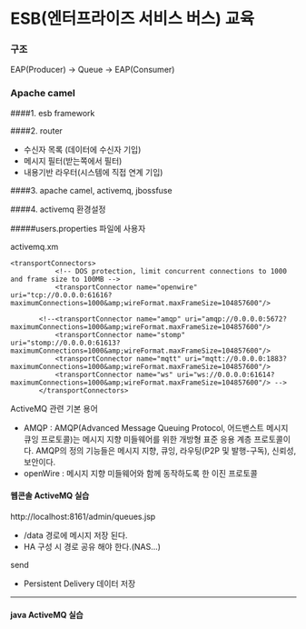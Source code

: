 # ESB(엔터프라이즈 서비스 버스) 교육

### 구조  

 EAP(Producer) -> Queue -> EAP(Consumer)
 

### Apache camel
 ####1. esb framework 
 
 ####2. router 
  - 수신자 목록 (데이터에 수신자 기입)
  - 메시지 필터(받는쪽에서 필터)
  - 내용기반 라우터(시스템에 직접 연계 기입)
  
 ####3. apache camel, activemq, jbossfuse
 
 ####4. activemq 환경설정 
 
 #####users.properties 
 파일에 사용자 
 
 activemq.xm
 ```
<transportConnectors>
            <!-- DOS protection, limit concurrent connections to 1000 and frame size to 100MB -->
            <transportConnector name="openwire" uri="tcp://0.0.0.0:61616?maximumConnections=1000&amp;wireFormat.maxFrameSize=104857600"/>
            
        <!--<transportConnector name="amqp" uri="amqp://0.0.0.0:5672?maximumConnections=1000&amp;wireFormat.maxFrameSize=104857600"/>
            <transportConnector name="stomp" uri="stomp://0.0.0.0:61613?maximumConnections=1000&amp;wireFormat.maxFrameSize=104857600"/>
            <transportConnector name="mqtt" uri="mqtt://0.0.0.0:1883?maximumConnections=1000&amp;wireFormat.maxFrameSize=104857600"/>
            <transportConnector name="ws" uri="ws://0.0.0.0:61614?maximumConnections=1000&amp;wireFormat.maxFrameSize=104857600"/> -->
        </transportConnectors>
```

ActiveMQ 관련 기본 용어

- AMQP : AMQP(Advanced Message Queuing Protocol, 어드밴스트 메시지 큐잉 프로토콜)는 메시지 지향 미들웨어를 위한 개방형 표준 응용 계층
 프로토콜이다. AMQP의 정의 기능들은 메시지 지향, 큐잉, 라우팅(P2P 및 발행-구독), 신뢰성, 보안이다.
- openWire : 메시지 지향 미들웨어와 함께 동작하도록 한 이진 프로토콜

#### 웹콘솔 ActiveMQ 실습

http://localhost:8161/admin/queues.jsp

- /data 경로에 메시지 저장 된다.
- HA 구성 시 경로 공유 해야 한다.(NAS...)

send
- Persistent Delivery 데이터 저장

---

#### java ActiveMQ 실습

